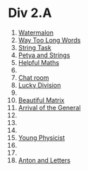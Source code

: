 # Div 2.A

1. [Watermalon](./watermalon_4_a.cpp)
2. [Way Too Long Words](./way_too_long_words71_a.cpp)
3. [String Task](./string_task_118_a.cpp)
4. [Petya and Strings](./petya_and_strings_112_a.cpp)
5. [Helpful Maths](./helpful_maths_339_a.cpp)
6.
7. [Chat room](./chat_room_58_a.cpp)
8. [Lucky Division](./lucky_division_122_a.cpp)
9.
10. [Beautiful Matrix](./beautiful_matrix_263_a.cpp)
11. [Arrival of the General](./arrival_of_the_general_144_a.cpp)
12.
13.
14.
15. [Young Physicist](./young_physicist_69_a.cpp)
16.
17.
18. [Anton and Letters](./anton_and_letters_443_a.cpp)
